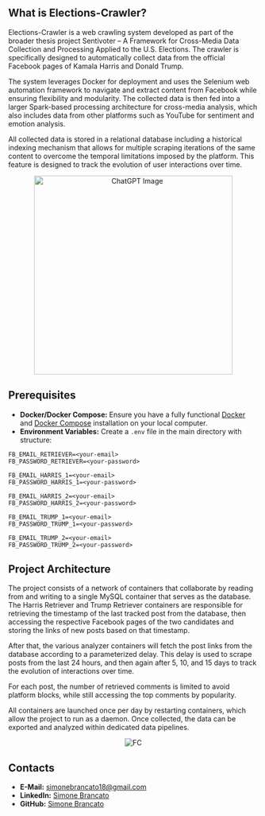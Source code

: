 ## What is Elections-Crawler?
Elections-Crawler is a web crawling system developed as part of the broader thesis project Sentivoter – A Framework for Cross-Media Data Collection and Processing Applied to the U.S. Elections.
The crawler is specifically designed to automatically collect data from the official Facebook pages of Kamala Harris and Donald Trump.

The system leverages Docker for deployment and uses the Selenium web automation framework to navigate and extract content from Facebook while ensuring flexibility and modularity. 
The collected data is then fed into a larger Spark-based processing architecture for cross-media analysis, which also includes data from other platforms such as YouTube for sentiment and emotion analysis.

All collected data is stored in a relational database including a historical indexing mechanism that allows for multiple scraping iterations of the same content to overcome the temporal limitations imposed by the platform. 
This feature is designed to track the evolution of user interactions over time.


<div align="center">
  <img src="https://github.com/user-attachments/assets/3a5cbc1c-68bc-4eed-afec-4ba10484c801" alt="ChatGPT Image" width="400"/>
</div>


## Prerequisites

- **Docker/Docker Compose:** Ensure you have a fully functional [Docker](https://www.docker.com/) and [Docker Compose](https://docs.docker.com/compose/) installation on your local computer.
- **Environment Variables:** Create a `.env` file in the main directory with structure:
```env
FB_EMAIL_RETRIEVER=<your-email>
FB_PASSWORD_RETRIEVER=<your-password>

FB_EMAIL_HARRIS_1=<your-email>
FB_PASSWORD_HARRIS_1=<your-password>

FB_EMAIL_HARRIS_2=<your-email>
FB_PASSWORD_HARRIS_2=<your-password>

FB_EMAIL_TRUMP_1=<your-email>
FB_PASSWORD_TRUMP_1=<your-password>

FB_EMAIL_TRUMP_2=<your-email>
FB_PASSWORD_TRUMP_2=<your-password>
```

## Project Architecture

The project consists of a network of containers that collaborate by reading from and writing to a single MySQL container that serves as the database. The Harris Retriever and Trump Retriever containers are responsible for retrieving the timestamp of the last tracked post from the database, then accessing the respective Facebook pages of the two candidates and storing the links of new posts based on that timestamp.

After that, the various analyzer containers will fetch the post links from the database according to a parameterized delay. This delay is used to scrape posts from the last 24 hours, and then again after 5, 10, and 15 days to track the evolution of interactions over time.

For each post, the number of retrieved comments is limited to avoid platform blocks, while still accessing the top comments by popularity.

All containers are launched once per day by restarting containers, which allow the project to run as a daemon. Once collected, the data can be exported and analyzed within dedicated data pipelines.



<div align="center">
  <img src="https://github.com/user-attachments/assets/37a873d2-e347-4b6a-a680-37b59cc23878" alt="FC"/>
</div>



## Contacts
- **E-Mail:** simonebrancato18@gmail.com
- **LinkedIn:** [Simone Brancato](https://www.linkedin.com/in/simonebrancato18/)
- **GitHub:** [Simone Brancato](https://github.com/SimoneBrancato)



